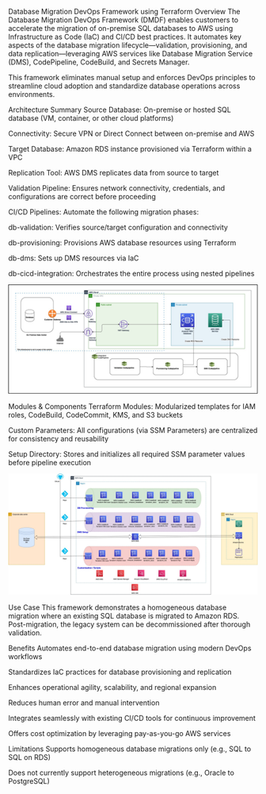 Database Migration DevOps Framework using Terraform
Overview
The Database Migration DevOps Framework (DMDF) enables customers to accelerate the migration of on-premise SQL databases to AWS using Infrastructure as Code (IaC) and CI/CD best practices. It automates key aspects of the database migration lifecycle—validation, provisioning, and data replication—leveraging AWS services like Database Migration Service (DMS), CodePipeline, CodeBuild, and Secrets Manager.

This framework eliminates manual setup and enforces DevOps principles to streamline cloud adoption and standardize database operations across environments.

Architecture Summary
Source Database: On-premise or hosted SQL database (VM, container, or other cloud platforms)

Connectivity: Secure VPN or Direct Connect between on-premise and AWS

Target Database: Amazon RDS instance provisioned via Terraform within a VPC

Replication Tool: AWS DMS replicates data from source to target

Validation Pipeline: Ensures network connectivity, credentials, and configurations are correct before proceeding

CI/CD Pipelines: Automate the following migration phases:

db-validation: Verifies source/target configuration and connectivity

db-provisioning: Provisions AWS database resources using Terraform

db-dms: Sets up DMS resources via IaC

db-cicd-integration: Orchestrates the entire process using nested pipelines

![Target Architecture](./images/TargetArchitecture.jpg)

Modules & Components
Terraform Modules: Modularized templates for IAM roles, CodeBuild, CodeCommit, KMS, and S3 buckets

Custom Parameters: All configurations (via SSM Parameters) are centralized for consistency and reusability

Setup Directory: Stores and initializes all required SSM parameter values before pipeline execution


![High Level Design](./images/HighLevelDesign.jpg)


Use Case
This framework demonstrates a homogeneous database migration where an existing SQL database is migrated to Amazon RDS. Post-migration, the legacy system can be decommissioned after thorough validation.

Benefits
Automates end-to-end database migration using modern DevOps workflows

Standardizes IaC practices for database provisioning and replication

Enhances operational agility, scalability, and regional expansion

Reduces human error and manual intervention

Integrates seamlessly with existing CI/CD tools for continuous improvement

Offers cost optimization by leveraging pay-as-you-go AWS services

Limitations
Supports homogeneous database migrations only (e.g., SQL to SQL on RDS)

Does not currently support heterogeneous migrations (e.g., Oracle to PostgreSQL)
